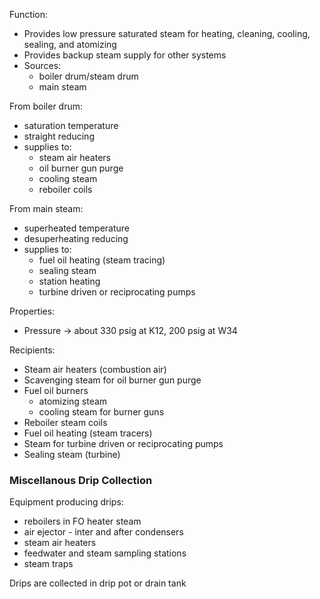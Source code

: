 Function:
-	Provides low pressure saturated steam for heating, cleaning, cooling, sealing, and atomizing
-	Provides backup steam supply for other systems
-	Sources:
	-	boiler drum/steam drum
	-	main steam
	
From boiler drum:
-	saturation temperature
-	straight reducing
-	supplies to:
	-	steam air heaters
	-	oil burner gun purge
	-	cooling steam
	-	reboiler coils

From main steam:
-	superheated temperature
-	desuperheating reducing
-	supplies to:
	-	fuel oil heating (steam tracing)
	-	sealing steam
	-	station heating
	-	turbine driven or reciprocating pumps
	
Properties:
-	Pressure -> about 330 psig at K12, 200 psig at W34

Recipients:
-	Steam air heaters (combustion air)
-	Scavenging steam for oil burner gun purge
-	Fuel oil burners
	-	atomizing steam
	-	cooling steam for burner guns
-	Reboiler steam coils
-	Fuel oil heating (steam tracers)
-	Steam for turbine driven or reciprocating pumps
-	Sealing steam (turbine)
	
### Miscellanous Drip Collection

Equipment producing drips:
-	reboilers in FO heater steam
-	air ejector - inter and after condensers
-	steam air heaters
-	feedwater and steam sampling stations
-	steam traps

Drips are collected in drip pot or drain tank
